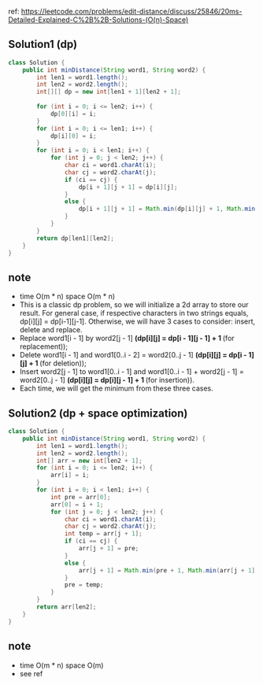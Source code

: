 ref: https://leetcode.com/problems/edit-distance/discuss/25846/20ms-Detailed-Explained-C%2B%2B-Solutions-(O(n)-Space)
## Solution1 (dp)
``` java
class Solution {
    public int minDistance(String word1, String word2) {
        int len1 = word1.length();
        int len2 = word2.length();
        int[][] dp = new int[len1 + 1][len2 + 1];
        
        for (int i = 0; i <= len2; i++) {
            dp[0][i] = i;
        }
        for (int i = 0; i <= len1; i++) {
            dp[i][0] = i;
        }
        for (int i = 0; i < len1; i++) {
            for (int j = 0; j < len2; j++) {
                char ci = word1.charAt(i);
                char cj = word2.charAt(j);
                if (ci == cj) {
                    dp[i + 1][j + 1] = dp[i][j];
                }
                else {
                    dp[i + 1][j + 1] = Math.min(dp[i][j] + 1, Math.min(dp[i][j + 1] + 1, dp[i + 1][j] + 1));
                }
            }
        }
        return dp[len1][len2];
    }
}
```

## note
* time O(m * n) space O(m * n)
* This is a classic dp problem, so we will initialize a 2d array to store our result. For general case, if respective characters 
in two strings equals, dp[i][j] = dp[i-1][j-1]. Otherwise, we will have 3 cases to consider: insert, delete and replace.
* Replace word1[i - 1] by word2[j - 1] <strong>(dp[i][j] = dp[i - 1][j - 1] + 1 </strong>(for replacement));
* Delete word1[i - 1] and word1[0..i - 2] = word2[0..j - 1] <strong>(dp[i][j] = dp[i - 1][j] + 1 </strong>(for deletion));
* Insert word2[j - 1] to word1[0..i - 1] and word1[0..i - 1] + word2[j - 1] = word2[0..j - 1] <strong>(dp[i][j] = dp[i][j - 1] + 1 </strong>(for insertion)).
* Each time, we will get the minimum from these three cases.

## Solution2 (dp + space optimization)
``` java
class Solution {
    public int minDistance(String word1, String word2) {
        int len1 = word1.length();
        int len2 = word2.length();
        int[] arr = new int[len2 + 1];
        for (int i = 0; i <= len2; i++) {
            arr[i] = i;
        }
        for (int i = 0; i < len1; i++) {
            int pre = arr[0];
            arr[0] = i + 1;
            for (int j = 0; j < len2; j++) {
                char ci = word1.charAt(i);
                char cj = word2.charAt(j);
                int temp = arr[j + 1];
                if (ci == cj) {
                    arr[j + 1] = pre;
                }
                else {
                    arr[j + 1] = Math.min(pre + 1, Math.min(arr[j + 1] + 1, arr[j] + 1));
                }
                pre = temp;
            }
        }
        return arr[len2];
    }
}
```

## note
* time O(m * n) space O(m)
* see ref
